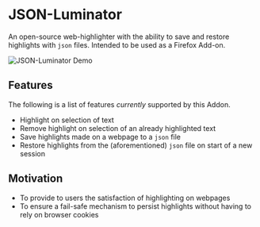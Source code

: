 # JSON-Luminator

An open-source web-highlighter with the ability to save and restore highlights with `json` files. Intended to be used as a Firefox Add-on.

![JSON-Luminator Demo](https://youtu.be/4Sv0MpIErws)

## Features
The following is a list of features *currently* supported by this Addon.
- Highlight on selection of text
- Remove highlight on selection of an already highlighted text
- Save highlights made on a webpage to a `json` file
- Restore highlights from the (aforementioned) `json` file on start of a new session

## Motivation
- To provide to users the satisfaction of highlighting on webpages
- To ensure a fail-safe mechanism to persist highlights without having to rely on browser cookies
